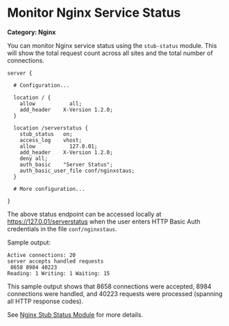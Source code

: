 # Monitor Nginx Service Status

__Category: Nginx__

You can monitor Nginx service status using the `stub-status` module. This will show the total request count across all sites and the total number of connections.

```shell
server {  

  # Configuration...

  location / {
    allow 		    all;
    add_header    X-Version 1.2.0; 
  }

  location /serverstatus {      
    stub_status   on;
    access_log    vhost;
    allow 		    127.0.01;
    add_header 	  X-Version 1.2.0; 
    deny all;
    auth_basic    "Server Status";
    auth_basic_user_file conf/nginxstaus;
  }

  # More configuration...

}
```

The above status endpoint can be accessed locally at https://127.0.01/serverstatus when the user enters HTTP Basic Auth credentials in the file `conf/nginxstaus`.

Sample output:

```shell
Active connections: 20 
server accepts handled requests
 8658 8984 40223
Reading: 1 Writing: 1 Waiting: 15
```

This sample output shows that 8658 connections were accepted, 8984 connections were handled, and 40223 requests were processed (spanning all HTTP response codes).

See [Nginx Stub Status Module](https://nginx.org/en/docs/http/ngx_http_stub_status_module.html) for more details.

